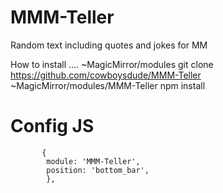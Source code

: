 # MMM-Teller
Random text including quotes and jokes for MM


   How to install ....
    ~MagicMirror/modules
    git clone https://github.com/cowboysdude/MMM-Teller
    ~MagicMirror/modules/MMM-Teller
    npm install
    
# Config JS

           {
            module: 'MMM-Teller',
            position: 'bottom_bar',
            },
